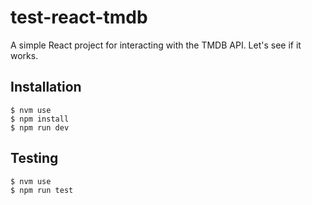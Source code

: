 # test-react-tmdb
A simple React project for interacting with the TMDB API. Let's see if it works.

## Installation

```
$ nvm use
$ npm install
$ npm run dev
```

## Testing

```
$ nvm use
$ npm run test
```
